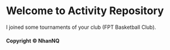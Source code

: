 # Welcome to Activity Repository
I joined some tournaments of your club (FPT Basketball Club).
#### Copyright &#169; NhanNQ